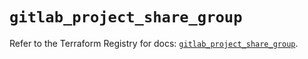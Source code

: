 # `gitlab_project_share_group`

Refer to the Terraform Registry for docs: [`gitlab_project_share_group`](https://registry.terraform.io/providers/gitlabhq/gitlab/16.9.1/docs/resources/project_share_group).
